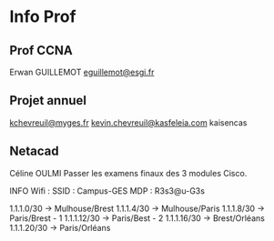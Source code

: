 # Info Prof
## Prof CCNA
Erwan GUILLEMOT
eguillemot@esgi.fr

## Projet annuel
kchevreuil@myges.fr
kevin.chevreuil@kasfeleia.com
kaisencas

## Netacad
Céline OULMI
Passer les examens finaux des 3 modules Cisco.


INFO Wifi :
SSID : Campus-GES
MDP : R3s3@u-G3s




1.1.1.0/30 -> Mulhouse/Brest
1.1.1.4/30 -> Mulhouse/Paris
1.1.1.8/30 -> Paris/Brest - 1
1.1.1.12/30 -> Paris/Best - 2
1.1.1.16/30 -> Brest/Orléans
1.1.1.20/30 -> Paris/Orléans